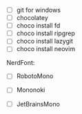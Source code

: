 - [ ] git for windows
- [ ] chocolatey
- [ ] choco install fd
- [ ] choco install ripgrep
- [ ] choco install lazygit
- [ ] choco install neovim

NerdFont:
- [ ] RobotoMono
- [ ] Mononoki
- [ ] JetBrainsMono



